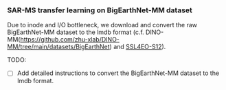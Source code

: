 ### SAR-MS transfer learning on BigEarthNet-MM dataset

Due to inode and I/O bottleneck, we download and convert the raw BigEarthNet-MM dataset to the lmdb format (c.f. DINO-MM(https://github.com/zhu-xlab/DINO-MM/tree/main/datasets/BigEarthNet) and [SSL4EO-S12](https://github.com/zhu-xlab/SSL4EO-S12/tree/main/src/benchmark/transfer_classification/datasets/BigEarthNet)).

TODO:
- [ ] Add detailed instructions to convert the BigEarthNet-MM dataset to the lmdb format.